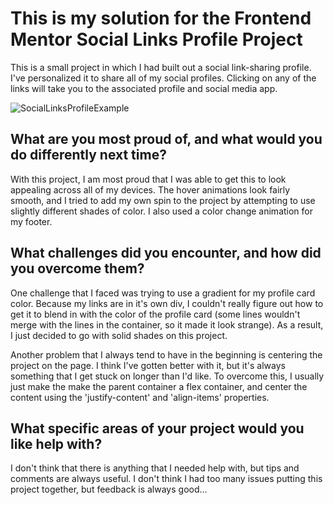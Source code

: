 <h1>This is my solution for the Frontend Mentor Social Links Profile Project</h1>

This is a small project in which I had built out a social link-sharing profile. I've personalized it to share all of my social profiles.  Clicking on any of the links will take you to the associated profile and social media app.


![SocialLinksProfileExample](https://github.com/cdanderson76/socialLinksProfile/assets/138369806/e14f8ce4-a222-4277-b28d-a1ce71455036)


<h2>What are you most proud of, and what would you do differently next time?</h2>

With this project, I am most proud that I was able to get this to look appealing across all of my devices. The hover animations look fairly smooth, and I tried to add my own spin to the project by attempting to use slightly different shades of color. I also used a color change animation for my footer.

<h2>What challenges did you encounter, and how did you overcome them?</h2>

One challenge that I faced was trying to use a gradient for my profile card color. Because my links are in it's own div, I couldn't really figure out how to get it to blend in with the color of the profile card (some lines wouldn't merge with the lines in the container, so it made it look strange). As a result, I just decided to go with solid shades on this project.

Another problem that I always tend to have in the beginning is centering the project on the page. I think I've gotten better with it, but it's always something that I get stuck on longer than I'd like. To overcome this, I usually just make the make the parent container a flex container, and center the content using the 'justify-content' and 'align-items' properties.

<h2>What specific areas of your project would you like help with?</h2>

I don't think that there is anything that I needed help with, but tips and comments are always useful. I don't think I had too many issues putting this project together, but feedback is always good...
